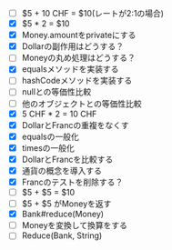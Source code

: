 - [ ] $5 + 10 CHF = $10(レートが2:1の場合)
- [x] $5 * 2 = $10
- [x] Money.amountをprivateにする
- [x] Dollarの副作用はどうする？
- [ ] Moneyの丸め処理はどうする？
- [x] equalsメソッドを実装する
- [ ] hashCodeメソッドを実装する
- [ ] nullとの等価性比較
- [ ] 他のオブジェクトとの等価性比較
- [x] 5 CHF * 2 = 10 CHF
- [x] DollarとFrancの重複をなくす
- [x] equalsの一般化
- [x] timesの一般化
- [x] DollarとFrancを比較する
- [x] 通貨の概念を導入する
- [x] Francのテストを削除する？
- [ ] $5 + $5 = $10
- [ ] $5 + $5 がMoneyを返す
- [x] Bank#reduce(Money)
- [ ] Moneyを変換して換算をする
- [ ] Reduce(Bank, String)
